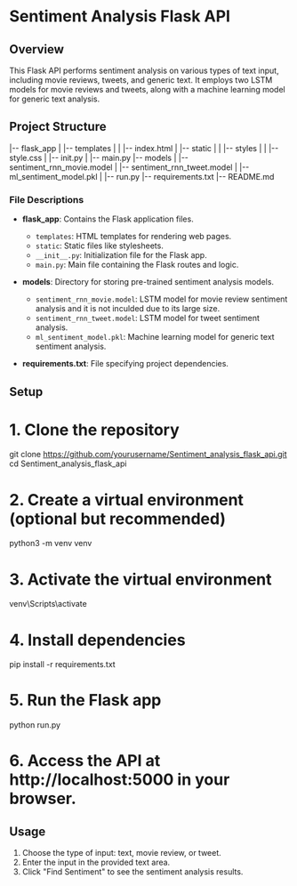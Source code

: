 # Sentiment Analysis Flask API

## Overview
This Flask API performs sentiment analysis on various types of text input, including movie reviews, tweets, and generic text. It employs two LSTM models for movie reviews and tweets, along with a machine learning model for generic text analysis.

## Project Structure
|-- flask_app
| |-- templates
| | |-- index.html
| |-- static
| | |-- styles
| | |-- style.css
| |-- init.py
| |-- main.py
|-- models
| |-- sentiment_rnn_movie.model
| |-- sentiment_rnn_tweet.model
| |-- ml_sentiment_model.pkl
| |-- run.py
|-- requirements.txt
|-- README.md


### File Descriptions

- **flask_app**: Contains the Flask application files.
  - `templates`: HTML templates for rendering web pages.
  - `static`: Static files like stylesheets.
  - `__init__.py`: Initialization file for the Flask app.
  - `main.py`: Main file containing the Flask routes and logic.

- **models**: Directory for storing pre-trained sentiment analysis models.
  - `sentiment_rnn_movie.model`: LSTM model for movie review sentiment analysis and it is not inculded due to its large size.
  - `sentiment_rnn_tweet.model`: LSTM model for tweet sentiment analysis.
  - `ml_sentiment_model.pkl`: Machine learning model for generic text sentiment analysis.

- **requirements.txt**: File specifying project dependencies.

## Setup
# 1. Clone the repository
git clone https://github.com/yourusername/Sentiment_analysis_flask_api.git
cd Sentiment_analysis_flask_api

# 2. Create a virtual environment (optional but recommended)

python3 -m venv venv


# 3. Activate the virtual environment

venv\Scripts\activate

# 4. Install dependencies
pip install -r requirements.txt

# 5. Run the Flask app
python run.py

# 6. Access the API at http://localhost:5000 in your browser.


## Usage
1. Choose the type of input: text, movie review, or tweet.
2. Enter the input in the provided text area.
3. Click "Find Sentiment" to see the sentiment analysis results.


